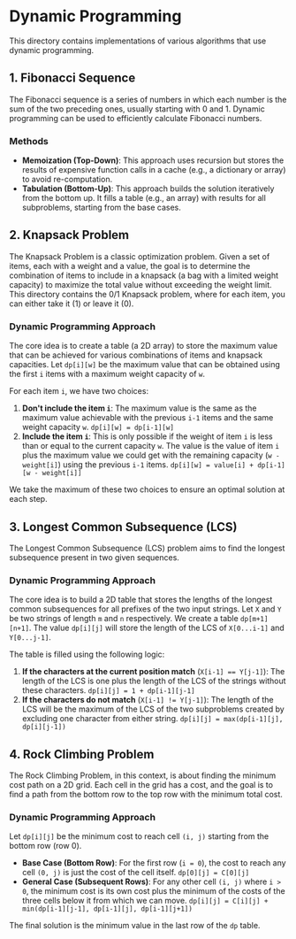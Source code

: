 # Dynamic Programming

This directory contains implementations of various algorithms that use dynamic programming.

## 1. Fibonacci Sequence

The Fibonacci sequence is a series of numbers in which each number is the sum of the two preceding ones, usually starting with 0 and 1. Dynamic programming can be used to efficiently calculate Fibonacci numbers.

### Methods

*   **Memoization (Top-Down)**: This approach uses recursion but stores the results of expensive function calls in a cache (e.g., a dictionary or array) to avoid re-computation.
*   **Tabulation (Bottom-Up)**: This approach builds the solution iteratively from the bottom up. It fills a table (e.g., an array) with results for all subproblems, starting from the base cases.

## 2. Knapsack Problem

The Knapsack Problem is a classic optimization problem. Given a set of items, each with a weight and a value, the goal is to determine the combination of items to include in a knapsack (a bag with a limited weight capacity) to maximize the total value without exceeding the weight limit. This directory contains the 0/1 Knapsack problem, where for each item, you can either take it (1) or leave it (0).

### Dynamic Programming Approach

The core idea is to create a table (a 2D array) to store the maximum value that can be achieved for various combinations of items and knapsack capacities. Let `dp[i][w]` be the maximum value that can be obtained using the first `i` items with a maximum weight capacity of `w`.

For each item `i`, we have two choices:

1.  **Don't include the item `i`**: The maximum value is the same as the maximum value achievable with the previous `i-1` items and the same weight capacity `w`. `dp[i][w] = dp[i-1][w]`
2.  **Include the item `i`**: This is only possible if the weight of item `i` is less than or equal to the current capacity `w`. The value is the value of item `i` plus the maximum value we could get with the remaining capacity (`w - weight[i]`) using the previous `i-1` items. `dp[i][w] = value[i] + dp[i-1][w - weight[i]]`

We take the maximum of these two choices to ensure an optimal solution at each step.

## 3. Longest Common Subsequence (LCS)

The Longest Common Subsequence (LCS) problem aims to find the longest subsequence present in two given sequences.

### Dynamic Programming Approach

The core idea is to build a 2D table that stores the lengths of the longest common subsequences for all prefixes of the two input strings. Let `X` and `Y` be two strings of length `m` and `n` respectively. We create a table `dp[m+1][n+1]`. The value `dp[i][j]` will store the length of the LCS of `X[0...i-1]` and `Y[0...j-1]`.

The table is filled using the following logic:

1.  **If the characters at the current position match** (`X[i-1] == Y[j-1]`): The length of the LCS is one plus the length of the LCS of the strings without these characters. `dp[i][j] = 1 + dp[i-1][j-1]`
2.  **If the characters do not match** (`X[i-1] != Y[j-1]`): The length of the LCS will be the maximum of the LCS of the two subproblems created by excluding one character from either string. `dp[i][j] = max(dp[i-1][j], dp[i][j-1])`

## 4. Rock Climbing Problem

The Rock Climbing Problem, in this context, is about finding the minimum cost path on a 2D grid. Each cell in the grid has a cost, and the goal is to find a path from the bottom row to the top row with the minimum total cost.

### Dynamic Programming Approach

Let `dp[i][j]` be the minimum cost to reach cell `(i, j)` starting from the bottom row (row 0).

*   **Base Case (Bottom Row)**: For the first row (`i = 0`), the cost to reach any cell `(0, j)` is just the cost of the cell itself. `dp[0][j] = C[0][j]`
*   **General Case (Subsequent Rows)**: For any other cell `(i, j)` where `i > 0`, the minimum cost is its own cost plus the minimum of the costs of the three cells below it from which we can move. `dp[i][j] = C[i][j] + min(dp[i-1][j-1], dp[i-1][j], dp[i-1][j+1])`

The final solution is the minimum value in the last row of the `dp` table.

